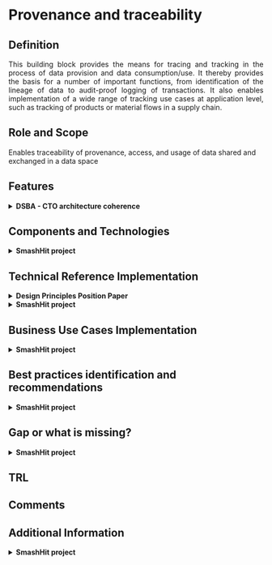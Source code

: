 # Provenance and traceability

## Definition
<div align="justify">This building block provides the means for tracing and tracking in the process of data provision and data consumption/use. It thereby provides the basis for a number of important functions, from identification of the lineage of data to audit-proof logging of transactions. It also enables implementation of a wide range of tracking use cases at application level, such as tracking of products or material flows in a supply chain.</div> 

## Role and Scope
<div allign="justify">Enables traceability of provenance, access, and usage of data shared and exchanged in a data space</div>

## Features 
<details>
  <summary><strong>DSBA - CTO architecture coherence</strong></summary>
  
- Audit-proof logging of data exchange transactions
- Data Provenance Tracking
  
</details>

## Components and Technologies
<details>
  <summary><strong>SmashHit project</strong></summary>
- Encryption module with digital signature, hashing function, web framework, unique identifier generator, watermarking, fingerprinting.
- Data use traceability component module.
</details>

## Technical Reference Implementation
<details>
  <summary><strong>Design Principles Position Paper</strong></summary>
  
<div align="justify">In the scope of a circular supply chain, there is need for providing end-to-end traceability of the status and conditions of key circular entities, like products or materials. The building block allows authorised participants to query on the status of specific products and materials, and to receive detailed information about their status and location in the circular chain.</div>
  
</details>

<details>
  <summary><strong>SmashHit project</strong></summary>
- Data use traceability component module has two purposes: (1st) to trace data flows by fingerprinting/watermarking, and (2nd) the identification of data leakages. The module addresses the need of Data Providers,  OEMs and Data Processors to get a solution which enables the identification of data leakages or misuses. Basis for this component are data fingerprinting and watermark technologies that shall enable the identification of the last data source within the smashHit ecosystem. The fingerprint or watermark will provide answers about where the leaked or misused data was located or forwarded the last time which will avoid the blaming of guiltless participants in a consent chain.
  
![image](https://user-images.githubusercontent.com/95075534/194779027-78d59008-f840-455a-ad6f-25caa2fad0ad.png)

  Figure.Application of smashHit’s Data Use Traceability Component
  
</details>

## Business Use Cases Implementation

<details>
  <summary><strong>SmashHit project</strong></summary>
 - A Data Provider get the authorization from the Data Owner to use and transfer the data to a specific list of Data Processors/Processing entities. The data is transferred from the Data Provider to different data Processors or among Data Processors. From the transfer logs, the Data Owner can view the different transactions, thus providing the transparency of data sharing.

Another use case is that a data is transferred from a Data Provider to several Processing entities which show their interest to the data. From the transfer logs and general information about Processing entities, it is possible to analyse categories of businesses interested to a specific kind of data, and perform targeted advertising to other Processing entities.
</details>

## Best practices identification and recommendations

<details>
  <summary><strong>SmashHit project</strong></summary>
While transferring data, the Data Provider and the Data Processor should make sure that the transfer respect the consent signed with the data Owner (authorized processing entities, expiration date of consent, ...). The receiving company of the data, before using that data, should make sure (using hashing, watermarking or fingerprinting technologies) that it hasn’t been tempered by a third party.
</details>

## Gap or what is missing?
<details>
  <summary><strong>SmashHit project</strong></summary>
There is no gap in our implementation, however it could be extended to perform further data analysis.
</details>

## TRL

## Comments

## Additional Information
<details>
  <summary><strong>SmashHit project</strong></summary>
https://smashhit.eu/enabling-data-use-traceability-with-smashhit/
Implementations of data analysis methods, that could be applied on any kind of data and also transfer logs, are under development and could be found here: https://github.com/D-Stiv/smashHitUBO 
 </details>
